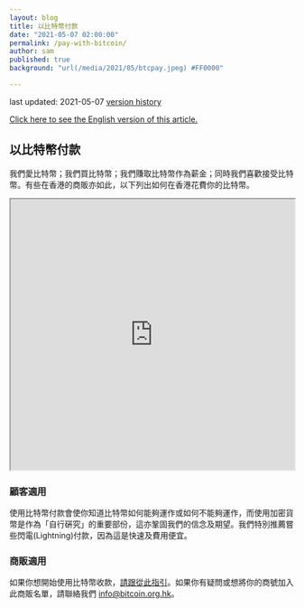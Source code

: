 ```yaml
---
layout: blog
title: 以比特幣付款
date: "2021-05-07 02:00:00"
permalink: /pay-with-bitcoin/
author: sam
published: true
background: "url(/media/2021/05/btcpay.jpeg) #FF0000"

---
```


last updated: 2021-05-07 [version history](https://github.com/bitcoinhk/bitcoinhk.github.io/commits/master/_posts/2021-05-07-pay-with-bitcoin.md)

[Click here to see the English version of this article.](https://www.bitcoin.org.hk/pay-with-bitcoin/)

## 以比特幣付款

我們愛比特幣；我們買比特幣；我們賺取比特幣作為薪金；同時我們喜歡接受比特幣。有些在香港的商販亦如此，以下列出如何在香港花費你的比特幣。

<iframe src="https://www.google.com/maps/d/u/1/embed?mid=1SG7zsgk0ZDjGfWv0Z99CN-c5eHZIsZOY" width="100%" height="480"></iframe>

### 顧客適用

使用比特幣付款會使你知道比特幣如何能夠運作或如何不能夠運作，而使用加密貨幣是作為「自行硏究」的重要部份，這亦鞏固我們的信念及期望。我們特別推薦嘗些閃電(Lightning)付款，因為這是快速及費用便宜。

### 商販適用

如果你想開始使用比特幣收款，[請跟從此指引](/accept-bitcoin/)。如果你有疑問或想將你的商號加入此商販名單，請聯絡我們 [info@bitcoin.org.hk](mailto:info@bitcoin.org.hk)。
